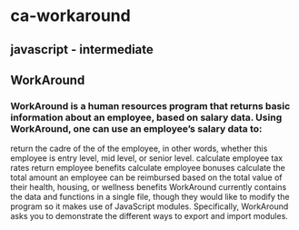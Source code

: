 # ca-workaround
## javascript - intermediate

## WorkAround
### WorkAround is a human resources program that returns basic information about an employee, based on salary data. Using WorkAround, one can use an employee’s salary data to:
return the cadre of the of the employee, in other words, whether this employee is entry level, mid level, or senior level.
calculate employee tax rates
return employee benefits
calculate employee bonuses
calculate the total amount an employee can be reimbursed based on the total value of their health, housing, or wellness benefits
WorkAround currently contains the data and functions in a single file, though they would like to modify the program so it makes use of JavaScript modules. Specifically, WorkAround asks you to demonstrate the different ways to export and import modules.
